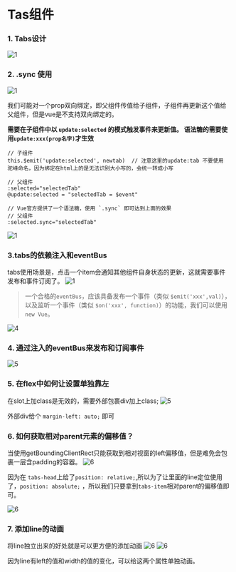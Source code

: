 # Tas组件
### 1. Tabs设计
![1](./1tabs组件使用设计.png)


### 2. .sync 使用
![1](./2.sync的使用.png)

我们可能对一个prop双向绑定，即父组件传值给子组件，子组件再更新这个值给父组件，但是vue是不支持双向绑定的。

**需要在子组件中以 `update:selected` 的模式触发事件来更新值。 语法糖的需要使用`update:xxx(prop名字)`才生效**

```
// 子组件
this.$emit('update:selected', newtab)  // 注意这里的update:tab 不要使用 驼峰命名，因为绑定在html上的是无法识别大小写的，会统一转成小写

// 父组件
:selected="selectedTab"
@update:selected = "selectedTab = $event"

// Vue官方提供了一个语法糖，使用 `.sync` 即可达到上面的效果
// 父组件
:selected.sync="selectedTab"
```

![1](./2.sync的使用2.png)


### 3.tabs的依赖注入和eventBus
tabs使用场景是，点击一个item会通知其他组件自身状态的更新，这就需要事件发布和事件订阅了。
![1](./3.eventBus.png)

> 一个合格的`eventBus`，应该具备发布一个事件（类似 `$emit('xxx',val)`），以及监听一个事件（类似 `$on('xxx', function)`）的功能，我们可以使用 `new Vue`。

![4](./4.父组件注入eventBus.png)



### 4. 通过注入的eventBus来发布和订阅事件
![5](./5.组件通过eventBus发布订阅事件.png)


### 5. 在flex中如何让设置单独靠左
在slot上加class是无效的，需要外部包裹div加上class;
![5](./6.在slot上加class是无效的.png)

外部div给个 `margin-left: auto;` 即可

### 6. 如何获取相对parent元素的偏移值？
当使用getBoundingClientRect只能获取到相对视窗的left偏移值，但是难免会包裹一层含padding的容器。
![6](./7.关于getBoundingClientRect的坑.png)

因为在 `tabs-head`上给了`position: relative;`,所以为了让里面的line定位使用了，`position: absolute;` ，所以我们只要拿到`tabs-item`相对parent的偏移值即可。

![6](./7.关于getBoundingClientRect的坑2.png)

### 7. 添加line的动画
将line独立出来的好处就是可以更方便的添加动画
![6](./8.添加line的动画2.png)
![6](./8.添加line的动画.png)

因为line有left的值和width的值的变化，可以给这两个属性单独动画。